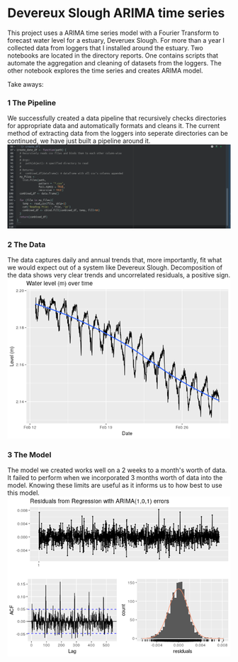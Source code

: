 # Devereux Slough ARIMA time series

This project uses a ARIMA time series model with a Fourier Transform to forecast water level for a 
estuary, Deveruex Slough. For more than a year I collected data from loggers 
that I installed around the estuary. Two notebooks are located in the directory
reports. One contains scripts that automate the aggregation and cleaning of datasets
from the loggers. The other notebook explores the time series and creates ARIMA model.

Take aways:

### 1 The Pipeline
We successfully created a data pipeline that recursively checks directories for appropriate data and automatically formats and cleans it. The current method of extracting data from the loggers into seperate directories can be continued, we have just built a pipeline around it.
![](reports/figures/code_screenshot.png)

### 2 The Data
The data captures daily and annual trends that, more importantly, fit what we would expect out of a system like Devereux Slough. Decomposition of the data shows very clear trends and uncorrelated residuals, a positive sign.
![](reports/devereux_slough_time_series_files/figure-markdown_github/unnamed-chunk-3-1.png)

### 3 The Model
The model we created works well on a 2 weeks to a month's worth of data. It failed to perform when we incorporated 3 months worth of data into the model. Knowing these limits are useful as it informs us to how best to use this model.
![](reports/devereux_slough_time_series_files/figure-markdown_github/unnamed-chunk-9-1.png)
